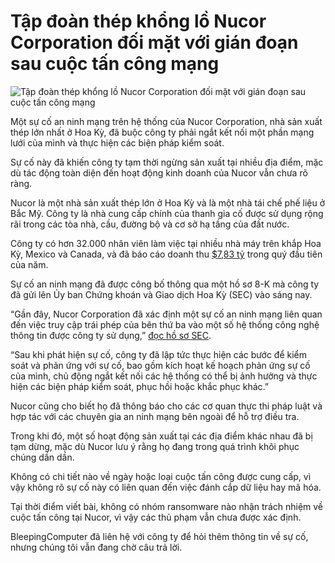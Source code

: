 # Tập đoàn thép khổng lồ Nucor Corporation đối mặt với gián đoạn sau cuộc tấn công mạng

![Tập đoàn thép khổng lồ Nucor Corporation đối mặt với gián đoạn sau cuộc tấn công mạng](https://www.bleepstatic.com/content/hl-images/2025/05/14/racking.jpg)

Một sự cố an ninh mạng trên hệ thống của Nucor Corporation, nhà sản xuất thép lớn nhất ở Hoa Kỳ, đã buộc công ty phải ngắt kết nối một phần mạng lưới của mình và thực hiện các biện pháp kiểm soát.

Sự cố này đã khiến công ty tạm thời ngừng sản xuất tại nhiều địa điểm, mặc dù tác động toàn diện đến hoạt động kinh doanh của Nucor vẫn chưa rõ ràng.

Nucor là một nhà sản xuất thép lớn ở Hoa Kỳ và là một nhà tái chế phế liệu ở Bắc Mỹ. Công ty là nhà cung cấp chính của thanh gia cố được sử dụng rộng rãi trong các tòa nhà, cầu, đường bộ và cơ sở hạ tầng của đất nước.

Công ty có hơn 32.000 nhân viên làm việc tại nhiều nhà máy trên khắp Hoa Kỳ, Mexico và Canada, và đã báo cáo doanh thu [$7,83 tỷ](https://nucor.com/news-release/nucor-reports-results-for-the-first-quarter-of-2025-122971) trong quý đầu tiên của năm.

Sự cố an ninh mạng đã được công bố thông qua một hồ sơ 8-K mà công ty đã gửi lên Ủy ban Chứng khoán và Giao dịch Hoa Kỳ (SEC) vào sáng nay.

“Gần đây, Nucor Corporation đã xác định một sự cố an ninh mạng liên quan đến việc truy cập trái phép của bên thứ ba vào một số hệ thống công nghệ thông tin được công ty sử dụng,” [đọc hồ sơ SEC](https://www.sec.gov/Archives/edgar/data/73309/000119312525119311/d795264d8k.htm).

“Sau khi phát hiện sự cố, công ty đã lập tức thực hiện các bước để kiểm soát và phản ứng với sự cố, bao gồm kích hoạt kế hoạch phản ứng sự cố của mình, chủ động ngắt kết nối các hệ thống có thể bị ảnh hưởng và thực hiện các biện pháp kiểm soát, phục hồi hoặc khắc phục khác.”

Nucor cũng cho biết họ đã thông báo cho các cơ quan thực thi pháp luật và hợp tác với các chuyên gia an ninh mạng bên ngoài để hỗ trợ điều tra.

Trong khi đó, một số hoạt động sản xuất tại các địa điểm khác nhau đã bị tạm dừng, mặc dù Nucor lưu ý rằng họ đang trong quá trình khôi phục chúng dần dần.

Không có chi tiết nào về ngày hoặc loại cuộc tấn công được cung cấp, vì vậy không rõ sự cố này có liên quan đến việc đánh cắp dữ liệu hay mã hóa.

Tại thời điểm viết bài, không có nhóm ransomware nào nhận trách nhiệm về cuộc tấn công tại Nucor, vì vậy các thủ phạm vẫn chưa được xác định.

BleepingComputer đã liên hệ với công ty để hỏi thêm thông tin về sự cố, nhưng chúng tôi vẫn đang chờ câu trả lời.